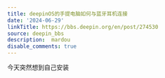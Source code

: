 ```yaml
---
title: deepinOS的手提电脑如何与蓝牙耳机连接
date: '2024-06-29'
linkTitle: https://bbs.deepin.org/en/post/274530
source: deepin_bbs
description:  mardou 
disable_comments: true
---
```

今天突然想到自己安装
